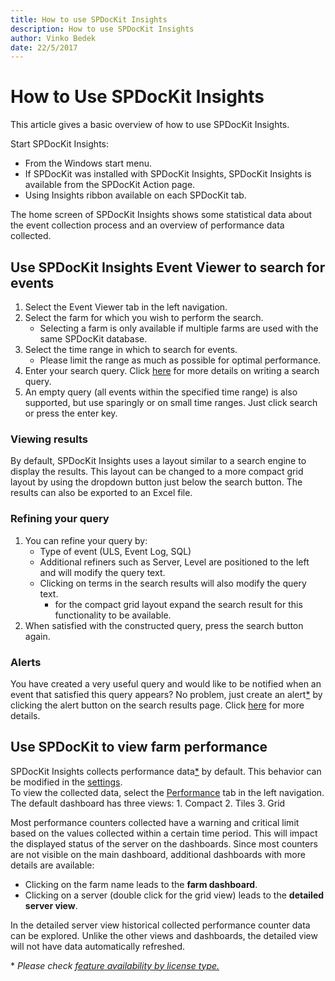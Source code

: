 ```yaml
---
title: How to use SPDocKit Insights
description: How to use SPDocKit Insights
author: Vinko Bedek
date: 22/5/2017
---
```


# How to Use SPDocKit Insights

This article gives a basic overview of how to use SPDocKit Insights.

Start SPDocKit Insights:

* From the Windows start menu.
* If SPDocKit was installed with SPDocKit Insights, SPDocKit Insights is available from the SPDocKit Action page.
* Using Insights ribbon available on each SPDocKit tab.

The home screen of SPDocKit Insights shows some statistical data about the event collection process and an overview of performance data collected.

## Use SPDocKit Insights Event Viewer to search for events

1. Select the Event Viewer tab in the left navigation. 
2. Select the farm for which you wish to perform the search.
   * Selecting a farm is only available if multiple farms are used with the same SPDocKit database.
3. Select the time range in which to search for events.
   * Please limit the range as much as possible for optimal performance. 
4. Enter your search query. Click [here](../spdockit-insights/search-query-guide.md) for more details on writing a search query.
5. An empty query \(all events within the specified time range\) is also supported, but use sparingly or on small time ranges. Just click search or press the enter key.

### Viewing results

By default, SPDocKit Insights uses a layout similar to a search engine to display the results. This layout can be changed to a more compact grid layout by using the dropdown button just below the search button. The results can also be exported to an Excel file.

### Refining your query

1. You can refine your query by:
   * Type of event \(ULS, Event Log, SQL\)
   * Additional refiners such as Server, Level are positioned to the left and will modify the query text.
   * Clicking on terms in the search results will also modify the query text.
     * for the compact grid layout expand the search result for this functionality to be available.
2. When satisfied with the constructed query, press the search button again.

### Alerts

You have created a very useful query and would like to be notified when an event that satisfied this query appears? No problem, just create an alert[\*](use-spdockit-insights.md#licenseLimitations) by clicking the alert button on the search results page. Click [here](../spdockit-insights/search-alerts.md) for more details.

## Use SPDocKit to view farm performance

SPDocKit Insights collects performance data[\*](use-spdockit-insights.md#licenseLimitations) by default. This behavior can be modified in the [settings](../spdockit-insights/customize-settings.md).  
To view the collected data, select the [Performance](../spdockit-insights/insights-performance.md) tab in the left navigation.  
The default dashboard has three views: 1. Compact 2. Tiles 3. Grid

Most performance counters collected have a warning and critical limit based on the values collected within a certain time period. This will impact the displayed status of the server on the dashboards. Since most counters are not visible on the main dashboard, additional dashboards with more details are available:

* Clicking on the farm name leads to the **farm dashboard**.
* Clicking on a server \(double click for the grid view\) leads to the **detailed server view**.

In the detailed server view historical collected performance counter data can be explored. Unlike the other views and dashboards, the detailed view will not have data automatically refreshed.

\* _Please check_ [_feature availability by license type._](https://www.spdockit.com/orders)

